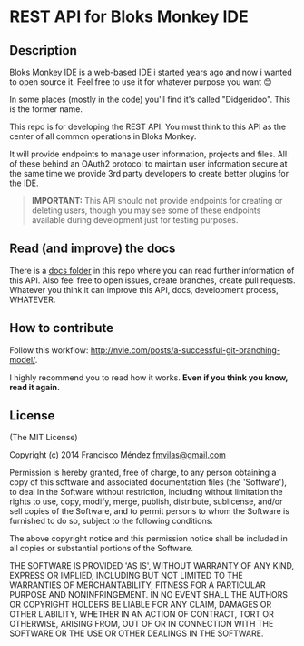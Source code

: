 # REST API for Bloks Monkey IDE

## Description
Bloks Monkey IDE is a web-based IDE i started years ago and now i wanted to open source it. Feel free to use it for whatever purpose you want :blush:

In some places (mostly in the code) you'll find it's called "Didgeridoo". This is the former name.

This repo is for developing the REST API. You must think to this API as the center of all common operations in Bloks Monkey.

It will provide endpoints to manage user information, projects and files. All of these behind an OAuth2 protocol to maintain user information secure at the same time we provide 3rd party developers to create better plugins for the IDE.

> **IMPORTANT:** This API should not provide endpoints for creating or deleting users, though you may see some of these endpoints available during development just for testing purposes.

## Read (and improve) the docs

There is a [docs folder](https://github.com/fmvilas/didgeridoo-api/docs) in this repo where you can read further information of this API. Also feel free to open issues, create branches, create pull requests. Whatever you think it can improve this API, docs, development process, WHATEVER.

## How to contribute

Follow this workflow: http://nvie.com/posts/a-successful-git-branching-model/.

I highly recommend you to read how it works. **Even if you think you know, read it again.**

## License

(The MIT License)

Copyright (c) 2014 Francisco Méndez <fmvilas@gmail.com>

Permission is hereby granted, free of charge, to any person obtaining a copy of this software and associated documentation files (the 'Software'), to deal in the Software without restriction, including without limitation the rights to use, copy, modify, merge, publish, distribute, sublicense, and/or sell copies of the Software, and to permit persons to whom the Software is furnished to do so, subject to the following conditions:

The above copyright notice and this permission notice shall be included in all copies or substantial portions of the Software.

THE SOFTWARE IS PROVIDED 'AS IS', WITHOUT WARRANTY OF ANY KIND, EXPRESS OR IMPLIED, INCLUDING BUT NOT LIMITED TO THE WARRANTIES OF MERCHANTABILITY, FITNESS FOR A PARTICULAR PURPOSE AND NONINFRINGEMENT. IN NO EVENT SHALL THE AUTHORS OR COPYRIGHT HOLDERS BE LIABLE FOR ANY CLAIM, DAMAGES OR OTHER LIABILITY, WHETHER IN AN ACTION OF CONTRACT, TORT OR OTHERWISE, ARISING FROM, OUT OF OR IN CONNECTION WITH THE SOFTWARE OR THE USE OR OTHER DEALINGS IN THE SOFTWARE.
